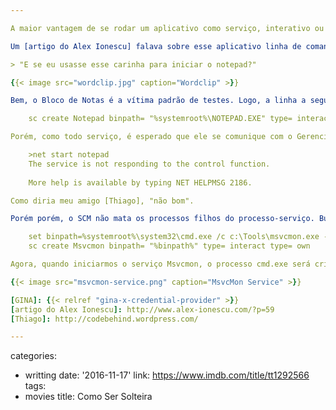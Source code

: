 ```yaml
---

A maior vantagem de se rodar um aplicativo como serviço, interativo ou não, é permitir que ele seja iniciado antes que seja feito um logon na máquina. Um exemplo que acontece comigo é a necessidade de depurar a [GINA]. Para isso, preciso que o depurador remoto do Visual Studio seja iniciado antes do logon. A solução mais fácil e rápida é rodar o Msvcmon, a parte servidora da depuração, como um serviço. Hoje eu descobri um atalho bem interessante para isso.

Um [artigo do Alex Ionescu] falava sobre esse aplicativo linha de comando usado para criar, iniciar e apagar serviços. Mesmo não sendo o foco do artigo, achei muito útil a informação, pois não conhecia esse utilitário. Logo começaram a borbulhar idéias na minha mente:

> "E se eu usasse esse carinha para iniciar o notepad?"

{{< image src="wordclip.jpg" caption="Wordclip" >}}

Bem, o Bloco de Notas é a vítima padrão de testes. Logo, a linha a seguir provaria que é possível rodá-lo na conta de sistema:

    sc create Notepad binpath= "%systemroot%\NOTEPAD.EXE" type= interact type= own

Porém, como todo serviço, é esperado que ele se comunique com o Gerenciador de Serviços do Windows. Como o Bloco de Notas mal imagina que agora ele é um motta-fucka service, expira o timeout de inicialização e o SCM (Service Control Manager) mata o processo.

    >net start notepad
    The service is not responding to the control function.
    
    More help is available by typing NET HELPMSG 2186.

Como diria meu amigo [Thiago], "não bom".

Porém porém, o SCM não mata os processos filhos do processo-serviço. Bug? Feature? Gambi? Seja o que for, pode ser usado para iniciar o nosso querido msvcmon:

    set binpath=%systemroot%\system32\cmd.exe /c c:\Tools\msvcmon.exe -tcpip -anyuser -timeout -1
    sc create Msvcmon binpath= "%binpath%" type= interact type= own

Agora, quando iniciarmos o serviço Msvcmon, o processo cmd.exe será criado, que por sua vez irá rodar o msvcmon.exe que queríamos, e ficará esperando inocentemente pela sua "funesta morte" pelo SCM.

{{< image src="msvcmon-service.png" caption="MsvcMon Service" >}}

[GINA]: {{< relref "gina-x-credential-provider" >}}
[artigo do Alex Ionescu]: http://www.alex-ionescu.com/?p=59
[Thiago]: http://codebehind.wordpress.com/

---
```

categories:
- writting
date: '2016-11-17'
link: https://www.imdb.com/title/tt1292566
tags:
- movies
title: Como Ser Solteira
